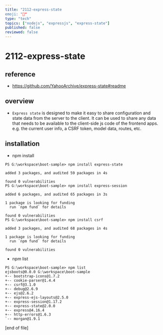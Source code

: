 ```yaml
---
title: "2112-express-state
emoji: "🚈"
type: "tech"
topics: ["nodejs", "expressjs", "express-state"]
published: false
reviewed: false
---
```

# 2112-express-state
## reference
- https://github.com/YahooArchive/express-state#readme
## overview
- `Express state` is designed to make it easy to share configuration and state data from the server to the client. It can be used to share any data that needs to be available to the client-side js code of the frontend apps. e.g. the current user info, a CSRF token, model data, routes, etc.


## installation
- npm install
```
PS G:\workspace\boot-sample> npm install express-state

added 3 packages, and audited 59 packages in 4s

found 0 vulnerabilities
PS G:\workspace\boot-sample> npm install express-session

added 6 packages, and audited 65 packages in 3s

1 package is looking for funding
  run `npm fund` for details

found 0 vulnerabilities
PS G:\workspace\boot-sample> npm install csrf

added 3 packages, and audited 68 packages in 4s

1 package is looking for funding
  run `npm fund` for details

found 0 vulnerabilities
```
- npm list
```
PS G:\workspace\boot-sample> npm list
ejsboots@0.0.0 G:\workspace\boot-sample
+-- bootstrap-icons@1.7.2
+-- cookie-parser@1.4.4
+-- csrf@3.1.0
+-- debug@2.6.9
+-- ejs@2.6.2
+-- express-ejs-layouts@2.5.0
+-- express-session@1.17.2
+-- express-state@2.0.0
+-- express@4.16.4
+-- http-errors@1.6.3
`-- morgan@1.9.1

```

[end of file]